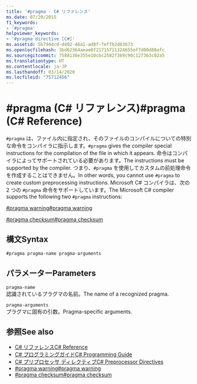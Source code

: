 ```yaml
---
title: '#pragma - C# リファレンス'
ms.date: 07/20/2015
f1_keywords:
- '#pragma'
helpviewer_keywords:
- '#pragma directive [C#]'
ms.assetid: 5b7944cd-d402-46a1-ad8f-feffb2d83673
ms.openlocfilehash: 3bd62364aeae0f21715711324655ef7d00d88afc
ms.sourcegitcommit: 7588136e355e10cbc2582f389c90c127363c02a5
ms.translationtype: HT
ms.contentlocale: ja-JP
ms.lasthandoff: 03/14/2020
ms.locfileid: "75712456"
---
```

# <a name="pragma-c-reference"></a><span data-ttu-id="73cf0-102">#pragma (C# リファレンス)</span><span class="sxs-lookup"><span data-stu-id="73cf0-102">#pragma (C# Reference)</span></span>
<span data-ttu-id="73cf0-103">`#pragma` は、ファイル内に指定され、そのファイルのコンパイルについての特別な命令をコンパイラに指示します。</span><span class="sxs-lookup"><span data-stu-id="73cf0-103">`#pragma` gives the compiler special instructions for the compilation of the file in which it appears.</span></span> <span data-ttu-id="73cf0-104">命令はコンパイラによってサポートされている必要があります。</span><span class="sxs-lookup"><span data-stu-id="73cf0-104">The instructions must be supported by the compiler.</span></span> <span data-ttu-id="73cf0-105">つまり、`#pragma` を使用してカスタムの前処理命令を作成することはできません。</span><span class="sxs-lookup"><span data-stu-id="73cf0-105">In other words, you cannot use `#pragma` to create custom preprocessing instructions.</span></span> <span data-ttu-id="73cf0-106">Microsoft C# コンパイラは、次の 2 つの `#pragma` 命令をサポートしています。</span><span class="sxs-lookup"><span data-stu-id="73cf0-106">The Microsoft C# compiler supports the following two `#pragma` instructions:</span></span>  
  
 [<span data-ttu-id="73cf0-107">#pragma warning</span><span class="sxs-lookup"><span data-stu-id="73cf0-107">#pragma warning</span></span>](./preprocessor-pragma-warning.md)  
  
 [<span data-ttu-id="73cf0-108">#pragma checksum</span><span class="sxs-lookup"><span data-stu-id="73cf0-108">#pragma checksum</span></span>](./preprocessor-pragma-checksum.md)  
  
## <a name="syntax"></a><span data-ttu-id="73cf0-109">構文</span><span class="sxs-lookup"><span data-stu-id="73cf0-109">Syntax</span></span>  
  
```csharp
#pragma pragma-name pragma-arguments  
```  
  
## <a name="parameters"></a><span data-ttu-id="73cf0-110">パラメーター</span><span class="sxs-lookup"><span data-stu-id="73cf0-110">Parameters</span></span>  
 `pragma-name`  
 <span data-ttu-id="73cf0-111">認識されているプラグマの名前。</span><span class="sxs-lookup"><span data-stu-id="73cf0-111">The name of a recognized pragma.</span></span>  
  
 `pragma-arguments`  
 <span data-ttu-id="73cf0-112">プラグマに固有の引数。</span><span class="sxs-lookup"><span data-stu-id="73cf0-112">Pragma-specific arguments.</span></span>  
  
## <a name="see-also"></a><span data-ttu-id="73cf0-113">参照</span><span class="sxs-lookup"><span data-stu-id="73cf0-113">See also</span></span>

- [<span data-ttu-id="73cf0-114">C# リファレンス</span><span class="sxs-lookup"><span data-stu-id="73cf0-114">C# Reference</span></span>](../index.md)
- [<span data-ttu-id="73cf0-115">C# プログラミングガイド</span><span class="sxs-lookup"><span data-stu-id="73cf0-115">C# Programming Guide</span></span>](../../programming-guide/index.md)
- [<span data-ttu-id="73cf0-116">C# プリプロセッサ ディレクティブ</span><span class="sxs-lookup"><span data-stu-id="73cf0-116">C# Preprocessor Directives</span></span>](./index.md)
- [<span data-ttu-id="73cf0-117">#pragma warning</span><span class="sxs-lookup"><span data-stu-id="73cf0-117">#pragma warning</span></span>](./preprocessor-pragma-warning.md)
- [<span data-ttu-id="73cf0-118">#pragma checksum</span><span class="sxs-lookup"><span data-stu-id="73cf0-118">#pragma checksum</span></span>](./preprocessor-pragma-checksum.md)
